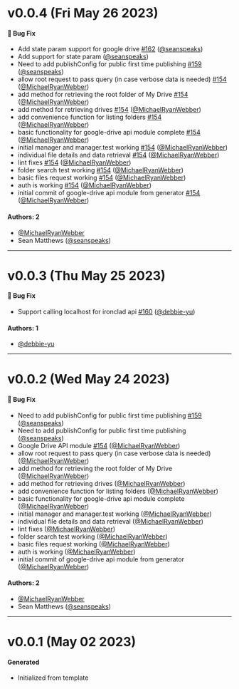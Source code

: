 # v0.0.4 (Fri May 26 2023)

#### 🐛 Bug Fix

- Add state param support for google drive [#162](https://github.com/friggframework/frigg/pull/162) ([@seanspeaks](https://github.com/seanspeaks))
- Add support for state param ([@seanspeaks](https://github.com/seanspeaks))
- Need to add publishConfig for public first time publishing [#159](https://github.com/friggframework/frigg/pull/159) ([@seanspeaks](https://github.com/seanspeaks))
- allow root request to pass query (in case verbose data is needed) [#154](https://github.com/friggframework/frigg/pull/154) ([@MichaelRyanWebber](https://github.com/MichaelRyanWebber))
- add method for retrieving the root folder of My Drive [#154](https://github.com/friggframework/frigg/pull/154) ([@MichaelRyanWebber](https://github.com/MichaelRyanWebber))
- add method for retrieving drives [#154](https://github.com/friggframework/frigg/pull/154) ([@MichaelRyanWebber](https://github.com/MichaelRyanWebber))
- add convenience function for listing folders [#154](https://github.com/friggframework/frigg/pull/154) ([@MichaelRyanWebber](https://github.com/MichaelRyanWebber))
- basic functionality for google-drive api module complete [#154](https://github.com/friggframework/frigg/pull/154) ([@MichaelRyanWebber](https://github.com/MichaelRyanWebber))
- initial manager and manager.test working [#154](https://github.com/friggframework/frigg/pull/154) ([@MichaelRyanWebber](https://github.com/MichaelRyanWebber))
- individual file details and data retrieval [#154](https://github.com/friggframework/frigg/pull/154) ([@MichaelRyanWebber](https://github.com/MichaelRyanWebber))
- lint fixes [#154](https://github.com/friggframework/frigg/pull/154) ([@MichaelRyanWebber](https://github.com/MichaelRyanWebber))
- folder search test working [#154](https://github.com/friggframework/frigg/pull/154) ([@MichaelRyanWebber](https://github.com/MichaelRyanWebber))
- basic files request working [#154](https://github.com/friggframework/frigg/pull/154) ([@MichaelRyanWebber](https://github.com/MichaelRyanWebber))
- auth is working [#154](https://github.com/friggframework/frigg/pull/154) ([@MichaelRyanWebber](https://github.com/MichaelRyanWebber))
- initial commit of google-drive api module from generator [#154](https://github.com/friggframework/frigg/pull/154) ([@MichaelRyanWebber](https://github.com/MichaelRyanWebber))

#### Authors: 2

- [@MichaelRyanWebber](https://github.com/MichaelRyanWebber)
- Sean Matthews ([@seanspeaks](https://github.com/seanspeaks))

---

# v0.0.3 (Thu May 25 2023)

#### 🐛 Bug Fix

- Support calling localhost for ironclad api [#160](https://github.com/friggframework/frigg/pull/160) ([@debbie-yu](https://github.com/debbie-yu))

#### Authors: 1

- [@debbie-yu](https://github.com/debbie-yu)

---

# v0.0.2 (Wed May 24 2023)

#### 🐛 Bug Fix

- Need to add publishConfig for public first time publishing [#159](https://github.com/friggframework/frigg/pull/159) ([@seanspeaks](https://github.com/seanspeaks))
- Need to add publishConfig for public first time publishing ([@seanspeaks](https://github.com/seanspeaks))
- Google Drive API module [#154](https://github.com/friggframework/frigg/pull/154) ([@MichaelRyanWebber](https://github.com/MichaelRyanWebber))
- allow root request to pass query (in case verbose data is needed) ([@MichaelRyanWebber](https://github.com/MichaelRyanWebber))
- add method for retrieving the root folder of My Drive ([@MichaelRyanWebber](https://github.com/MichaelRyanWebber))
- add method for retrieving drives ([@MichaelRyanWebber](https://github.com/MichaelRyanWebber))
- add convenience function for listing folders ([@MichaelRyanWebber](https://github.com/MichaelRyanWebber))
- basic functionality for google-drive api module complete ([@MichaelRyanWebber](https://github.com/MichaelRyanWebber))
- initial manager and manager.test working ([@MichaelRyanWebber](https://github.com/MichaelRyanWebber))
- individual file details and data retrieval ([@MichaelRyanWebber](https://github.com/MichaelRyanWebber))
- lint fixes ([@MichaelRyanWebber](https://github.com/MichaelRyanWebber))
- folder search test working ([@MichaelRyanWebber](https://github.com/MichaelRyanWebber))
- basic files request working ([@MichaelRyanWebber](https://github.com/MichaelRyanWebber))
- auth is working ([@MichaelRyanWebber](https://github.com/MichaelRyanWebber))
- initial commit of google-drive api module from generator ([@MichaelRyanWebber](https://github.com/MichaelRyanWebber))

#### Authors: 2

- [@MichaelRyanWebber](https://github.com/MichaelRyanWebber)
- Sean Matthews ([@seanspeaks](https://github.com/seanspeaks))

---

# v0.0.1 (May 02 2023)

#### Generated
- Initialized from template
